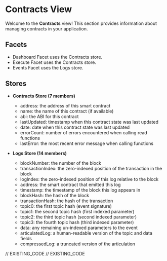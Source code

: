 <!--
Copyright 2016, 2026 The Authors. All rights reserved.
Use of this source code is governed by a license that can
be found in the LICENSE file.

Parts of this file were auto generated. Edit only those parts of
the code inside of 'EXISTING_CODE' tags.
-->
# Contracts View

Welcome to the **Contracts** view! This section provides information about managing contracts in your application.

## Facets

- Dashboard Facet uses the Contracts store.
- Execute Facet uses the Contracts store.
- Events Facet uses the Logs store.

## Stores

- **Contracts Store (7 members)**

  - address: the address of this smart contract
  - name: the name of this contract (if available)
  - abi: the ABI for this contract
  - lastUpdated: timestamp when this contract state was last updated
  - date: date when this contract state was last updated
  - errorCount: number of errors encountered when calling read functions
  - lastError: the most recent error message when calling functions

- **Logs Store (14 members)**

  - blockNumber: the number of the block
  - transactionIndex: the zero-indexed position of the transaction in the block
  - logIndex: the zero-indexed position of this log relative to the block
  - address: the smart contract that emitted this log
  - timestamp: the timestamp of the block this log appears in
  - blockHash: the hash of the block
  - transactionHash: the hash of the transaction
  - topic0: the first topic hash (event signature)
  - topic1: the second topic hash (first indexed parameter)
  - topic2: the third topic hash (second indexed parameter)
  - topic3: the fourth topic hash (third indexed parameter)
  - data: any remaining un-indexed parameters to the event
  - articulatedLog: a human-readable version of the topic and data fields
  - compressedLog: a truncated version of the articulation

// EXISTING_CODE
// EXISTING_CODE
